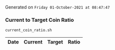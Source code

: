 Generated on `Friday 01-October-2021 at 08:47:47`

### Current to Target Coin Ratio
`current_coin_ratio.sh`

Date|Current|Target|Ratio
---|---|---|---
